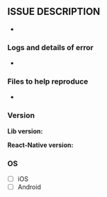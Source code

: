 ## ISSUE DESCRIPTION

-

### Logs and details of error

-

### Files to help reproduce

-

### Version

**Lib version:** 

**React-Native version:** 

### OS

- [ ] iOS
- [ ] Android
